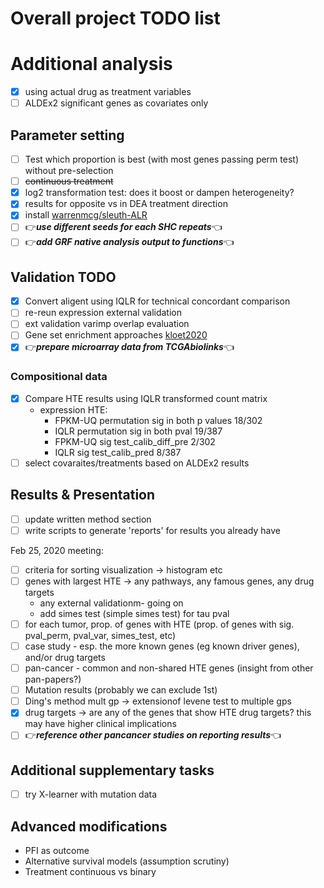 
# Overall project TODO list

# Additional analysis
- [x] using actual drug as treatment variables
- [ ] ALDEx2 significant genes as covariates only

## Parameter setting
- [ ] Test which proportion is best (with most genes passing perm test) without pre-selection
- [ ] ~~continuous treatment~~
- [x] log2 transformation test: does it boost or dampen heterogeneity?
- [x] results for opposite vs in DEA treatment direction
- [x] install [warrenmcg/sleuth-ALR](https://rdrr.io/github/warrenmcg/sleuth-ALR/)
- [ ] 👉***use different seeds for each SHC repeats***👈
- [ ] 👉***add GRF native analysis output to functions***👈

## Validation TODO
- [x] Convert aligent using IQLR for technical concordant comparison
- [ ] re-reun expression external validation
- [ ] ext validation varimp overlap evaluation
- [ ] Gene set enrichment approaches [kloet2020](https://journals.plos.org/ploscompbiol/article?id=10.1371/journal.pcbi.1008295)
- [x] 👉***prepare microarray data from TCGAbiolinks***👈

### Compositional data
- [x] Compare HTE results using IQLR transformed count matrix
    - expression HTE:
      - FPKM-UQ permutation sig in both p values 18/302
      - IQLR permutation sig in both pval 19/387
      - FPKM-UQ sig test_calib_diff_pre 2/302
      - IQLR sig test_calib_pred 8/387
- [ ] select covaraites/treatments based on ALDEx2 results

## Results & Presentation
- [ ] update written method section
- [ ] write scripts to generate 'reports' for results you already have

Feb 25, 2020 meeting:
- [ ] criteria for sorting visualization -> histogram etc
- [ ] genes with largest HTE -> any pathways, any famous genes, any drug targets
    - any external validationm- going on
    - add simes test (simple simes test) for tau pval
- [ ] for each tumor, prop. of genes with HTE (prop. of genes with sig.
pval_perm, pval_var, simes_test, etc)
- [ ] case study - esp. the more known genes (eg known driver genes), and/or drug targets
- [ ] pan-cancer - common and non-shared HTE genes (insight from other pan-papers?)
- [ ] Mutation results (probably we can exclude 1st)
- [ ] Ding's method mult gp -> extensionof levene test to multiple gps
- [x] drug targets -> are any of the genes that show HTE drug targets? this may have higher clinical implications
- [ ] 👉***reference other pancancer studies on reporting results***👈

## Additional supplementary tasks
- [ ] try X-learner with mutation data

## Advanced modifications
- PFI as outcome
- Alternative survival models (assumption scrutiny)
- Treatment continuous vs binary
